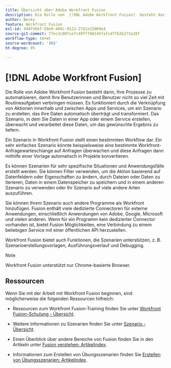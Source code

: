 ```yaml
---
title: Übersicht über Adobe Workfront Fusion
description: Die Rolle von  [!DNL Adobe Workfront Fusion]  besteht darin, Ihre Prozesse zu automatisieren, damit Sie sich auf neue Aufgaben konzentrieren können, anstatt dieselben Aufgaben immer und immer wieder zu wiederholen. Es funktioniert durch die Verknüpfung von Aktionen innerhalb und zwischen Apps und Services, um ein Szenario zu erstellen, das Ihre Daten automatisch überträgt und transformiert. Das Szenario, in dem Sie Daten in einer App oder einem Service erstellen, überwacht und verarbeitet diese Daten, um das gewünschte Ergebnis zu liefern.
author: Becky
feature: Workfront Fusion
exl-id: 49df566f-59e9-469c-9123-27d1e15069e4
source-git-commit: 77ec3c007ce7c49ff760145fafcd7f62b273a18f
workflow-type: tm+mt
source-wordcount: '363'
ht-degree: 0%

---
```


# [!DNL Adobe Workfront Fusion]

Die Rolle von Adobe Workfront Fusion besteht darin, Ihre Prozesse zu automatisieren, damit Ihre Benutzerinnen und Benutzer nicht so viel Zeit mit Routineaufgaben verbringen müssen. Es funktioniert durch die Verknüpfung von Aktionen innerhalb und zwischen Apps und Services, um ein Szenario zu erstellen, das Ihre Daten automatisch überträgt und transformiert. Das Szenario, in dem Sie Daten in einer App oder einem Service erstellen, überwacht und verarbeitet diese Daten, um das gewünschte Ergebnis zu liefern.

Ein Szenario in Workfront Fusion stellt einen bestimmten Workflow dar. Ein sehr einfaches Szenario könnte beispielsweise eine bestimmte Workfront-Anfragewarteschlange auf Anfragen überwachen und diese Anfragen dann mithilfe einer Vorlage automatisch in Projekte konvertieren.

Es können Szenarien für sehr spezifische Situationen und Anwendungsfälle erstellt werden. Sie können Filter verwenden, um die Aktion basierend auf Datenfeldern oder Eigenschaften zu ändern, durch Dateien oder Daten zu iterieren, Daten in einem Datenspeicher zu speichern und in einem anderen Szenario zu verwenden oder Ihr Szenario auf viele andere Arten auszuführen.

Sie können Ihrem Szenario auch andere Programme als Workfront hinzufügen. Fusion enthält viele dedizierte Connectoren für externe Anwendungen, einschließlich Anwendungen von Adobe, Google, Microsoft und vielen anderen. Wenn für ein Programm kein dedizierter Connector vorhanden ist, bietet Fusion Möglichkeiten, eine Verbindung zu einem beliebigen Service mit einer öffentlichen API herzustellen.

Workfront Fusion bietet auch Funktionen, die Szenarien unterstützen, z. B. Szenarioerstellungsvorlagen, Ausführungsverlauf und Debugging.

>[!NOTE]
>
>Workfront Fusion unterstützt nur Chrome-basierte Browser.

## Ressourcen

Wenn Sie mit der Arbeit mit Workfront Fusion beginnen, sind möglicherweise die folgenden Ressourcen hilfreich:

* Ressourcen zum Workfront Fusion-Training finden Sie unter [Workfront Fusion-Schulung - Übersicht](https://experienceleague.adobe.com/de/docs/workfront-learn/tutorials-workfront/fusion/welcome-to-workfront-fusion/introduction-and-tech-strategy).


* Weitere Informationen zu Szenarien finden Sie unter [Szenario - Übersicht](/help/workfront-fusion/get-started-with-fusion/understand-fusion/scenario-overview.md).

* Einen Überblick über andere Bereiche von Fusion finden Sie in den Artikeln unter [Fusion verstehen: Artikelindex](/help/workfront-fusion/get-started-with-fusion/understand-fusion/understand-fusion-toc.md).

* Informationen zum Erstellen von Übungsszenarien finden Sie [Erstellen von Übungsszenarien: Artikelindex](/help/workfront-fusion/build-practice-scenarios/build-practice-scenarios-toc.md).
